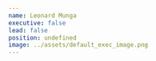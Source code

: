 ```yaml
---
name: Leonard Munga
executive: false
lead: false
position: undefined
image: ../assets/default_exec_image.png
---
```

